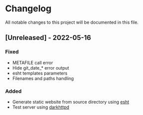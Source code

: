 # Changelog
All notable changes to this project will be documented in this file.

## [Unreleased] - 2022-05-16
### Fixed
- METAFILE call error
- Hide git_date_* error output
- esht templates parameters
- Filenames and paths handling
### Added
- Generate static website from source directory using [esht](https://gitlab.com/4bcx/esht)
- Test server using [darkhttpd](https://unix4lyfe.org/darkhttpd/)
